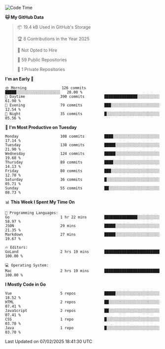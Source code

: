 <!--START_SECTION:waka-->
![Code Time](http://img.shields.io/badge/Code%20Time-1%2C401%20hrs%2039%20mins-blue)

**🐱 My GitHub Data** 

> 📦 19.4 kB Used in GitHub's Storage 
 > 
> 🏆 8 Contributions in the Year 2025
 > 
> 🚫 Not Opted to Hire
 > 
> 📜 59 Public Repositories 
 > 
> 🔑 1 Private Repositories 
 > 
**I'm an Early 🐤** 

```text
🌞 Morning                126 commits         █████░░░░░░░░░░░░░░░░░░░░   20.00 % 
🌆 Daytime                390 commits         ███████████████░░░░░░░░░░   61.90 % 
🌃 Evening                79 commits          ███░░░░░░░░░░░░░░░░░░░░░░   12.54 % 
🌙 Night                  35 commits          █░░░░░░░░░░░░░░░░░░░░░░░░   05.56 % 
```
📅 **I'm Most Productive on Tuesday** 

```text
Monday                   108 commits         ████░░░░░░░░░░░░░░░░░░░░░   17.14 % 
Tuesday                  138 commits         █████░░░░░░░░░░░░░░░░░░░░   21.90 % 
Wednesday                124 commits         █████░░░░░░░░░░░░░░░░░░░░   19.68 % 
Thursday                 89 commits          ████░░░░░░░░░░░░░░░░░░░░░   14.13 % 
Friday                   80 commits          ███░░░░░░░░░░░░░░░░░░░░░░   12.70 % 
Saturday                 36 commits          █░░░░░░░░░░░░░░░░░░░░░░░░   05.71 % 
Sunday                   55 commits          ██░░░░░░░░░░░░░░░░░░░░░░░   08.73 % 
```


📊 **This Week I Spent My Time On** 

```text
💬 Programming Languages: 
Go                       1 hr 22 mins        ███████████████░░░░░░░░░░   58.97 % 
JSON                     29 mins             █████░░░░░░░░░░░░░░░░░░░░   21.35 % 
Markdown                 27 mins             █████░░░░░░░░░░░░░░░░░░░░   19.67 % 

🔥 Editors: 
GoLand                   2 hrs 19 mins       █████████████████████████   100.00 % 

💻 Operating System: 
Mac                      2 hrs 19 mins       █████████████████████████   100.00 % 
```

**I Mostly Code in Go** 

```text
Vue                      5 repos             █████░░░░░░░░░░░░░░░░░░░░   18.52 % 
HTML                     2 repos             ██░░░░░░░░░░░░░░░░░░░░░░░   07.41 % 
JavaScript               2 repos             ██░░░░░░░░░░░░░░░░░░░░░░░   07.41 % 
CSS                      1 repo              █░░░░░░░░░░░░░░░░░░░░░░░░   03.70 % 
Java                     1 repo              █░░░░░░░░░░░░░░░░░░░░░░░░   03.70 % 
```




 Last Updated on 07/02/2025 18:41:30 UTC
<!--END_SECTION:waka-->
